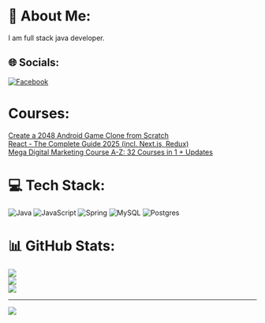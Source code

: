 # 💫 About Me:
I am full stack java developer.


## 🌐 Socials:
[![Facebook](https://img.shields.io/badge/Facebook-%231877F2.svg?logo=Facebook&logoColor=white)](https://facebook.com/https://www.facebook.com/profile.php?id=61556699197067) 
# Courses:
[Create a 2048 Android Game Clone from Scratch](https://www.udemy.com/certificate/UC-3bafe634-eef8-405d-93c1-ba247ab488b4/)<br/>
[React - The Complete Guide 2025 (incl. Next.js, Redux)](https://www.udemy.com/certificate/UC-44138138-eba4-439f-b3a8-d85d17273706/)<br/>
[Mega Digital Marketing Course A-Z: 32 Courses in 1 + Updates](https://www.udemy.com/certificate/UC-68fa75e7-465e-4290-be32-f9cf237345c5/)
# 💻 Tech Stack:
![Java](https://img.shields.io/badge/java-%23ED8B00.svg?style=for-the-badge&logo=openjdk&logoColor=white) ![JavaScript](https://img.shields.io/badge/javascript-%23323330.svg?style=for-the-badge&logo=javascript&logoColor=%23F7DF1E) ![Spring](https://img.shields.io/badge/spring-%236DB33F.svg?style=for-the-badge&logo=spring&logoColor=white) ![MySQL](https://img.shields.io/badge/mysql-4479A1.svg?style=for-the-badge&logo=mysql&logoColor=white) ![Postgres](https://img.shields.io/badge/postgres-%23316192.svg?style=for-the-badge&logo=postgresql&logoColor=white)
# 📊 GitHub Stats:
![](https://github-readme-stats.vercel.app/api?username=andrewhoncharenko&theme=default&hide_border=false&include_all_commits=false&count_private=false)<br/>
![](https://github-readme-streak-stats.herokuapp.com/?user=andrewhoncharenko&theme=default&hide_border=false)<br/>
![](https://github-readme-stats.vercel.app/api/top-langs/?username=andrewhoncharenko&theme=default&hide_border=false&include_all_commits=false&count_private=false&layout=compact)

---
[![](https://visitcount.itsvg.in/api?id=andrewhoncharenko&icon=0&color=0)](https://visitcount.itsvg.in)
